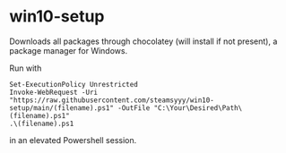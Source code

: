 # win10-setup
Downloads all packages through chocolatey (will install if not present), a package manager for Windows.

Run with

    Set-ExecutionPolicy Unrestricted
    Invoke-WebRequest -Uri "https://raw.githubusercontent.com/steamsyyy/win10-setup/main/(filename).ps1" -OutFile "C:\Your\Desired\Path\(filename).ps1"
    .\(filename).ps1

in an elevated Powershell session.
